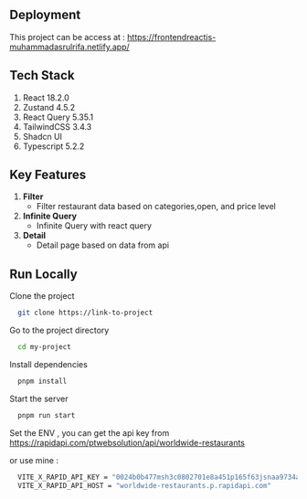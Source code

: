 ## Deployment

This project can be access at :
https://frontendreactjs-muhammadasrulrifa.netlify.app/

## Tech Stack

1. React 18.2.0
2. Zustand 4.5.2
3. React Query 5.35.1
4. TailwindCSS 3.4.3
5. Shadcn UI
6. Typescript 5.2.2

## Key Features

1. **Filter**
   - Filter restaurant data based on categories,open, and price level
2. **Infinite Query**
   - Infinite Query with react query
3. **Detail**
   - Detail page based on data from api

## Run Locally

Clone the project

```bash
  git clone https://link-to-project
```

Go to the project directory

```bash
  cd my-project
```

Install dependencies

```bash
  pnpm install
```

Start the server

```bash
  pnpm run start
```

Set the ENV , you can get the api key from https://rapidapi.com/ptwebsolution/api/worldwide-restaurants

or use mine :

```bash
  VITE_X_RAPID_API_KEY = "0024b0b477msh3c0802701e8a451p165f63jsnaa9734a012c0"
  VITE_X_RAPID_API_HOST = "worldwide-restaurants.p.rapidapi.com"
```
